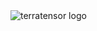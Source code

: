 <!-- Чередование логотипа для светлых и тёмных тем работает только когда Theme mode в режиме Single theme и не переключается автоматически в зависимости от системы пользователя  -->
<picture>  
  <source media="(prefers-color-scheme: dark)" srcset="https://github.com/terratensor/.github/assets/129882753/f11b77da-37ab-46ee-a142-3d617639ecd5">  
  <source media="(prefers-color-scheme: light)" srcset="https://github.com/terratensor/.github/assets/129882753/628d3214-20ea-4da0-8fa2-17eec1814a28">
  <img alt="terratensor logo" src="">
</picture>
